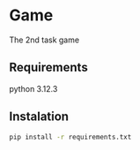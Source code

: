 # Game
The 2nd task game

## Requirements
python 3.12.3

## Instalation
```cmd
pip install -r requirements.txt
